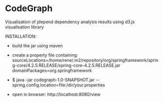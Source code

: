 # CodeGraph
Visualisation of jdepend dependency analysis results using d3.js visualisation library

INSTALLATION:

- build the jar using maven

- create a property file containing:
sourceLocations=/home/rene/.m2/repository/org/springframework/spring-core/4.2.5.RELEASE/spring-core-4.2.5.RELEASE.jar  
domainPackages=org.springframework  

- $ java -jar codegraph-1.0-SNAPSHOT.jar --spring.config.location=file:/dir/your.properties

- open in browser: http://localhost:8080/view

